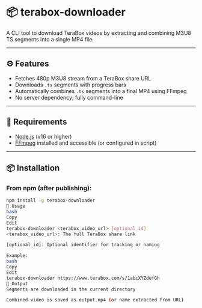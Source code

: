 # 📦 terabox-downloader

A CLI tool to download TeraBox videos by extracting and combining M3U8 TS segments into a single MP4 file.

---

## ⚙️ Features

- Fetches 480p M3U8 stream from a TeraBox share URL
- Downloads `.ts` segments with progress bars
- Automatically combines `.ts` segments into a final MP4 using FFmpeg
- No server dependency; fully command-line

---

## 🧱 Requirements

- [Node.js](https://nodejs.org/) (v16 or higher)
- [FFmpeg](https://ffmpeg.org/) installed and accessible (or configured in script)

---

## 📦 Installation

### From npm (after publishing):

```bash
npm install -g terabox-downloader
🚀 Usage
bash
Copy
Edit
terabox-downloader <terabox_video_url> [optional_id]
<terabox_video_url>: The full TeraBox share link

[optional_id]: Optional identifier for tracking or naming

Example:
bash
Copy
Edit
terabox-downloader https://www.terabox.com/s/1abcXYZdefGh
📁 Output
Segments are downloaded in the current directory

Combined video is saved as output.mp4 (or name extracted from URL)
